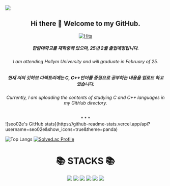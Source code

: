 <img src="https://capsule-render.vercel.app/api?type=waving&&customColorList=0,2,3&height=300&section=header&text=junseo%Kim&fontSize=70"/>
<div align=center>

## Hi there 👋 Welcome to my GitHub.
[![Hits](https://hits.seeyoufarm.com/api/count/incr/badge.svg?url=https%3A%2F%2Fgithub.com%2Fseo02e&count_bg=%23DEB0F7&title_bg=%23C0BDBD&icon=&icon_color=%23E7E7E7&title=hits&edge_flat=false)](https://hits.seeyoufarm.com)
#####   한림대학교를 재학중에 있으며, 25년 2월 졸업예정입니다.
  <h6>I am attending Hallym University and will graduate in February of 25.</h6>
  
#####   현재 저의 깃허브 디렉토리에는 C, C++언어를 중점으로 공부하는 내용을 업로드 하고 있습니다.
  <h6>Currently, I am uploading the contents of studying C and C++ languages in my GitHub directory.</h6>
* * *
</div>
![seo02e's GitHub stats](https://github-readme-stats.vercel.app/api?username=seo02e&show_icons=true&theme=panda)
</div>

![Top Langs](https://github-readme-stats.vercel.app/api/top-langs/?username=seo02e&layout=compact&theme=panda)
[![Solved.ac Profile](http://mazassumnida.wtf/api/generate_badge?boj=seo02)](https://solved.ac/seo02)

<div align=center><h1>📚 STACKS 📚 </h1></div>
<div align=center> 
  <img src="https://img.shields.io/badge/java-007396?style=for-the-badge&logo=java&logoColor=white"> 
  <img src="https://img.shields.io/badge/c++-00599C?style=for-the-badge&logo=c%2B%2B&logoColor=white">
  <img src="https://img.shields.io/badge/github-181717?style=for-the-badge&logo=github&logoColor=white">
  <img src="https://img.shields.io/badge/git-F05032?style=for-the-badge&logo=git&logoColor=white">
  <img src="https://img.shields.io/badge/linux-FCC624?style=for-the-badge&logo=linux&logoColor=black"> 
  <img src="https://img.shields.io/badge/spring-6DB33F?style=for-the-badge&logo=spring&logoColor=white"> 

